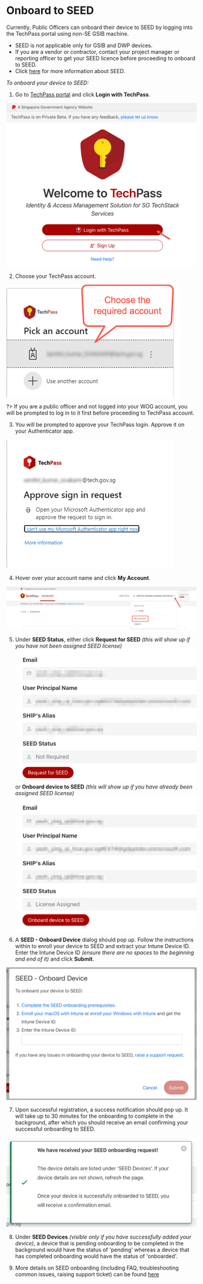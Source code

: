 # Onboard to SEED

Currently, Public Officers can onboard their device to SEED by logging into the TechPass portal using non-SE GSIB machine.

<div class="warn">
 <ul>
 <li>SEED is not applicable only for GSIB and DWP devices.</li>
 <li>If you are a vendor or contractor, contact your project manager or reporting officer to get your SEED licence before proceeding to onboard to SEED.</li>
 <li>Click <a href="https://docs.developer.tech.gov.sg/docs/security-suite-for-engineering-endpoint-devices">here</a> for more information about SEED.</li>
 </ul>
</div>

_To onboard your device to SEED:_

1. Go to [TechPass portal](https://portal.techpass.gov.sg) and click **Login with TechPass**.

<kbd>![log in](assets/images/onboarding/po-non-se/log-in-with-techpass.png ':size=90%')</kbd>

2. Choose your TechPass account.

<kbd>![choose-account](assets/images/onboarding/po-non-se/choose-account.png)</kbd>

?> If you are a public officer and not logged into your WOG account, you will be prompted to log in to it first before proceeding to TechPass account.

3. You will be prompted to approve your TechPass login. Approve it on your Authenticator app.

<kbd>![approve-signin](assets/images/onboarding/po-non-se/approve-sign-in.png)</kbd>

4. Hover over your account name and click **My Account**.

<kbd>![view-account](assets/images/onboarding/po-non-se/view-account-or-profile.png)</kbd>

5. Under **SEED Status**, either click **Request for SEED** _(this will show up if you have not been assigned SEED license)_
<kbd>![request-for-seed](assets/images/seed/request-for-seed.png)</kbd>  
or **Onboard device to SEED** _(this will show up if you have already been assigned SEED license)_ 
<kbd>![licence-assigned-onboard-device](assets/images/seed/licence-assigned-onboard-device.png)</kbd>

6. A **SEED - Onboard Device** dialog should pop up. Follow the instructions within to enroll your device to SEED and extract your Intune Device ID. Enter the Intune Device ID _(ensure there are no spaces to the beginning and end of it)_ and click **Submit**.

<kbd>![onboard-device](assets/images/seed/onboard-device.png)</kbd>

7. Upon successful registration, a success notification should pop up. It will take up to 30 minutes for the onboarding to complete in the background, after which you should receive an email confirming your successful onboarding to SEED.

<kbd>![onboard-device-success](assets/images/seed/onboard-device-success.png)</kbd>  

8. Under **SEED Devices** _(visible only if you have successfully added your device)_, a device that is pending onboarding to be completed in the background would have the status of 'pending' whereas a device that has completed onboarding would have the status of 'onboarded'.

9. More details on SEED onboarding (including FAQ, troubleshooting common issues, raising support ticket) can be found [here](https://docs.developer.tech.gov.sg/docs/security-suite-for-engineering-endpoint-devices)
